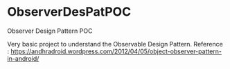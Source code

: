 # ObserverDesPatPOC
Observer Design Pattern POC

Very basic project to understand the Observable Design Pattern.
Reference : https://andhradroid.wordpress.com/2012/04/05/object-observer-pattern-in-android/
